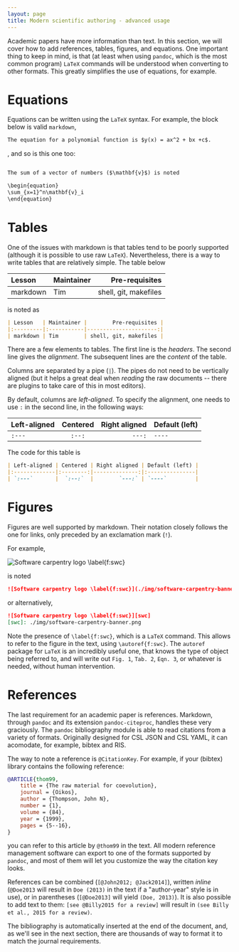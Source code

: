 ```yaml
---
layout: page
title: Modern scientific authoring - advanced usage
---
```


Academic papers have more information than text. In this section, we will cover
how to add references, tables, figures, and equations. One important thing to
keep in mind, is that (at least when using `pandoc`, which is the most common
program) `LaTeX` commands will be understood when converting to other formats.
This greatly simplifies the use of equations, for example.

# Equations

Equations can be written using the `LaTeX` syntax. For example, the block below
is valid `markdown`,

``` md
The equation for a polynomial function is $y(x) = ax^2 + bx +c$.
```

, and so is this one too:

``` md

The sum of a vector of numbers ($\mathbf{v}$) is noted

\begin{equation}
\sum_{x=1}^n\mathbf{v}_i
\end{equation}

```

# Tables

One of the issues with markdown is that tables tend to be poorly supported
(although it is possible to use raw `LaTeX`). Nevertheless, there is a way to
write tables that are relatively simple. The table below

| Lesson   | Maintainer |        Pre-requisites |
|:---------|:-----------|----------------------:|
| markdown | Tim        | shell, git, makefiles |

is noted as

``` md
| Lesson   | Maintainer |        Pre-requisites |
|:---------|:-----------|----------------------:|
| markdown | Tim        | shell, git, makefiles |
```

There are a few elements to tables. The first line is the *headers*. The second
line gives the *alignment*. The subsequent lines are the *content* of the table.

Columns are separated by a pipe (`|`). The pipes do not need to be vertically
aligned (but it helps a great deal when *reading* the raw documents -- there are
plugins to take care of this in most editors).

By default, columns are *left-aligned*. To specify the alignment, one needs to use `:` in  the second line, in the following ways:

| Left-aligned | Centered | Right aligned | Default (left) |
|:-------------|:--------:|--------------:|:---------------|
| `:---`       |  `:--:`  |        `---:` | `----`         |

The code for this table is

``` md
| Left-aligned | Centered | Right aligned | Default (left) |
|:-------------|:--------:|--------------:|:---------------|
| `:---`       |  `:--:`  |        `---:` | `----`         |
```

# Figures

Figures are well supported by markdown. Their notation closely follows the one
for links, only preceded by an exclamation mark (`!`).

For example,

![Software carpentry logo \label{f:swc}](./img/software-carpentry-banner.png)

is noted

``` md
![Software carpentry logo \label{f:swc}](./img/software-carpentry-banner.png)
```

or alternatively,

``` md
![Software carpentry logo \label{f:swc}][swc]
[swc]: ./img/software-carpentry-banner.png
```

Note the presence of `\label{f:swc}`, which is a `LaTeX` command. This allows to
refer to the figure in the text, using `\autoref{f:swc}`. The `autoref` package
for `LaTeX` is an incredibly useful one, that knows the type of object being
referred to, and will write out `Fig. 1`, `Tab. 2`, `Eqn. 3`, or whatever is
needed, without human intervention.

# References

The last requirement for an academic paper is references. Markdown, through
`pandoc` and its extension `pandoc-citeproc`, handles these very graciously. The
`pandoc` bibliography module is able to read citations from a variety of
formats. Originally designed for CSL JSON and CSL YAML, it can acomodate, for
example, bibtex and RIS.

The way to note a reference is `@CitationKey`. For example, if your (bibtex) library contains the following reference:

``` bibtex
@ARTICLE{thom99,
	title = {The raw material for coevolution},
	journal = {Oikos},
	author = {Thompson, John N},
	number = {1},
	volume = {84},
	year = {1999},
	pages = {5--16},
}
```

you can refer to this article by `@thom99` in the text. All modern reference
management software can export to one of the formats supported by `pandoc`, and
most of them will let you customize the way the citation key looks.

References can be combined (`[@John2012; @Jack2014]`), written *inline*
(`@Doe2013` will result in `Doe (2013)` in the text if a "author-year" style is
in use), or in parentheses (`[@Doe2013]` will yield `(Doe, 2013)`). It is also
possible to add text to them: `[see @Billy2015 for a review]` will result in
`(see Billy et al., 2015 for a review)`.

The bibliography is automatically inserted at the end of the document, and, as
we'll see in the next section, there are thousands of way to format it to match
the journal requirements.
